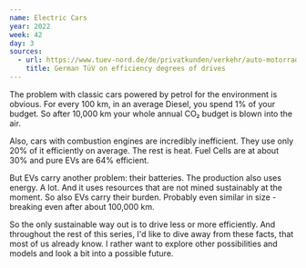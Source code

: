 ```yaml
---
name: Electric Cars
year: 2022
week: 42
day: 3
sources:
  - url: https://www.tuev-nord.de/de/privatkunden/verkehr/auto-motorrad-caravan/elektromobilitaet/wirkungsgrad/
    title: German TüV on efficiency degrees of drives
---
```


The problem with classic cars powered by petrol for the environment is obvious.
For every 100 km, in an average Diesel, you spend 1% of your budget. So after
10,000 km your whole annual CO₂ budget is blown into the air.

Also, cars with combustion engines are incredibly inefficient. They use only 20%
of it efficiently on average. The rest is heat. Fuel Cells are at about 30% and
pure EVs are 64% efficient.

But EVs carry another problem: their batteries. The production also uses energy.
A lot. And it uses resources that are not mined sustainably at the moment. So
also EVs carry their burden. Probably even similar in size - breaking even after
about 100,000 km.

So the only sustainable way out is to drive less or more efficiently. And
throughout the rest of this series, I'd like to dive away from these facts, that
most of us already know. I rather want to explore other possibilities and models
and look a bit into a possible future.
